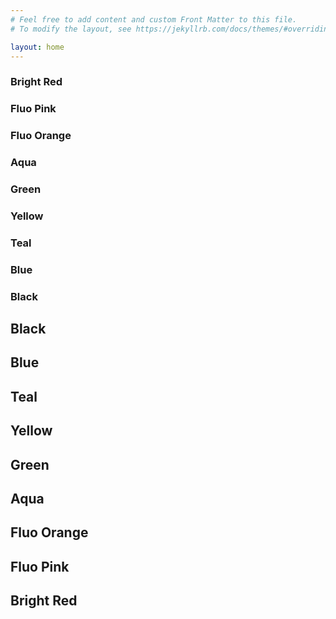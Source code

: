 ```yaml
---
# Feel free to add content and custom Front Matter to this file.
# To modify the layout, see https://jekyllrb.com/docs/themes/#overriding-theme-defaults

layout: home
---
```

<div class="container">
  <div class="item"><h3>Bright Red</h3></div>
  <div class="item">
    <div class="circle black noisy"></div>
    <div class="circle red noisy"></div>
  </div>
  <div class="item">
    <div class="circle blue noisy"></div>
    <div class="circle red noisy"></div>
  </div>
  <div class="item">
    <div class="circle teal noisy"></div>
    <div class="circle red noisy"></div>
  </div>
  <div class="item">
    <div class="circle yellow"></div>
    <div class="circle red noisy"></div>
  </div>
  <div class="item">
    <div class="circle green noisy"></div>
    <div class="circle red noisy"></div>
  </div>
  <div class="item">
    <div class="circle aqua noisy"></div>
    <div class="circle red noisy"></div>
  </div>
  <div class="item">
    <div class="circle orange"></div>
    <div class="circle red noisy"></div>
  </div>
  <div class="item">
    <div class="circle pink"></div>
    <div class="circle red noisy"></div>
  </div>
  <div class="item">
     <div class="circle red noisy"></div>
     <div class="circle red noisy"></div>

  </div>
  
  <div class="item"><h3>Fluo Pink</h3></div>
  <div class="item">
    <div class="circle black noisy"></div>
    <div class="circle pink"></div>
  </div>
  <div class="item">
    <div class="circle blue noisy"></div>
    <div class="circle pink"></div>
  </div>
  <div class="item">
    <div class="circle teal noisy"></div>
    <div class="circle pink"></div>
  </div>
  <div class="item">
    <div class="circle yellow"></div>
    <div class="circle pink"></div>
  </div>
  <div class="item">
    <div class="circle green noisy"></div>
    <div class="circle pink"></div>
  </div>
  <div class="item">
    <div class="circle aqua noisy"></div>
    <div class="circle pink"></div>
  </div>
  <div class="item">
    <div class="circle orange"></div>
    <div class="circle pink"></div>
  </div>
  <div class="item">
    <div class="circle pink"></div>
    <div class="circle pink"></div>
  </div>
  <div class="item">
     <div class="circle red noisy"></div>
     <div class="circle pink"></div>
  </div>
  
  <div class="item"><h3>Fluo Orange</h3></div>
  <div class="item">
    <div class="circle black noisy"></div>
    <div class="circle orange"></div>
  </div>
  <div class="item">
    <div class="circle blue noisy"></div>
    <div class="circle orange"></div>
  </div>
  <div class="item">
    <div class="circle teal noisy"></div>
    <div class="circle orange"></div>
  </div>
  <div class="item">
    <div class="circle yellow"></div>
    <div class="circle orange"></div>
  </div>
  <div class="item">
    <div class="circle green noisy"></div>
    <div class="circle orange"></div>
  </div>
  <div class="item">
    <div class="circle aqua noisy"></div>
    <div class="circle orange"></div>
  </div>
  <div class="item">
    <div class="circle orange"></div>
    <div class="circle orange"></div>
  </div>
  <div class="item">
    <div class="circle pink"></div>
    <div class="circle orange"></div>
  </div>
  <div class="item">
     <div class="circle red noisy"></div>
     <div class="circle orange"></div>
  </div>
  
  <div class="item"><h3>Aqua</h3></div>
  <div class="item">
    <div class="circle black noisy"></div>
    <div class="circle aqua"></div>
  </div>
  <div class="item">
    <div class="circle blue noisy"></div>
    <div class="circle aqua"></div>
  </div>
  <div class="item">
    <div class="circle teal noisy"></div>
    <div class="circle aqua"></div>
  </div>
  <div class="item">
    <div class="circle yellow"></div>
    <div class="circle aqua"></div>
  </div>
  <div class="item">
    <div class="circle green noisy"></div>
    <div class="circle aqua"></div>
  </div>
  <div class="item">
    <div class="circle aqua"></div>
    <div class="circle aqua"></div>
  </div>
  <div class="item">
    <div class="circle orange"></div>
    <div class="circle aqua"></div>
  </div>
  <div class="item">
    <div class="circle pink"></div>
    <div class="circle aqua"></div>
  </div>
  <div class="item">
     <div class="circle red noisy"></div>
     <div class="circle aqua"></div>
  </div>
  
  <div class="item"><h3>Green</h3></div>
  <div class="item">
    <div class="circle black noisy"></div>
    <div class="circle green noisy"></div>
  </div>
  <div class="item">
    <div class="circle blue noisy"></div>
    <div class="circle green noisy"></div>
  </div>
  <div class="item">
    <div class="circle teal noisy"></div>
    <div class="circle green noisy"></div>
  </div>
  <div class="item">
    <div class="circle yellow"></div>
    <div class="circle green noisy"></div>
  </div>
  <div class="item">
    <div class="circle green noisy"></div>
    <div class="circle green noisy"></div>
  </div>
  <div class="item">
    <div class="circle aqua"></div>
    <div class="circle green noisy"></div>
  </div>
  <div class="item">
    <div class="circle orange"></div>
    <div class="circle green noisy"></div>
  </div>
  <div class="item">
    <div class="circle pink"></div>
    <div class="circle green noisy"></div>
  </div>
  <div class="item">
     <div class="circle red noisy"></div>
     <div class="circle green noisy"></div>
  </div>
  
  <div class="item"><h3>Yellow</h3></div>
  <div class="item">
    <div class="circle black noisy"></div>
    <div class="circle yellow"></div>
  </div>
  <div class="item">
    <div class="circle blue noisy"></div>
    <div class="circle yellow"></div>
  </div>
  <div class="item">
    <div class="circle teal noisy"></div>
    <div class="circle yellow"></div>
  </div>
  <div class="item">
    <div class="circle yellow"></div>
    <div class="circle yellow"></div>
  </div>
  <div class="item">
    <div class="circle green noisy"></div>
    <div class="circle yellow"></div>
  </div>
  <div class="item">
    <div class="circle aqua noisy"></div>
    <div class="circle yellow"></div>
  </div>
  <div class="item">
    <div class="circle orange"></div>
    <div class="circle yellow"></div>
  </div>
  <div class="item">
    <div class="circle pink"></div>
    <div class="circle yellow"></div>
  </div>
  <div class="item">
     <div class="circle red noisy"></div>
     <div class="circle yellow"></div>
  </div>
  
  <div class="item"><h3>Teal</h3></div>
  <div class="item">
    <div class="circle black noisy"></div>
    <div class="circle teal noisy"></div>
  </div>
  <div class="item">
    <div class="circle blue noisy"></div>
    <div class="circle teal noisy"></div>
  </div>
  <div class="item">
    <div class="circle teal noisy"></div>
    <div class="circle teal noisy"></div>
  </div>
  <div class="item">
    <div class="circle yellow"></div>
    <div class="circle teal noisy"></div>
  </div>
  <div class="item">
    <div class="circle green noisy"></div>
    <div class="circle teal noisy"></div>
  </div>
  <div class="item">
    <div class="circle aqua"></div>
    <div class="circle teal noisy"></div>
  </div>
  <div class="item">
    <div class="circle orange"></div>
    <div class="circle teal noisy"></div>
  </div>
  <div class="item">
    <div class="circle pink"></div>
    <div class="circle teal noisy"></div>
  </div>
  <div class="item">
     <div class="circle red noisy"></div>
     <div class="circle teal noisy"></div>
  </div>
  
  <div class="item"><h3>Blue</h3></div>
  <div class="item">
    <div class="circle black noisy"></div>
    <div class="circle blue noisy"></div>
  </div>
  <div class="item">
    <div class="circle blue noisy"></div>
    <div class="circle blue noisy"></div>
  </div>
  <div class="item">
    <div class="circle teal noisy"></div>
    <div class="circle blue noisy"></div>
  </div>
  <div class="item">
    <div class="circle yellow"></div>
    <div class="circle blue noisy"></div>
  </div>
  <div class="item">
    <div class="circle green noisy"></div>
    <div class="circle blue noisy"></div>
  </div>
  <div class="item">
    <div class="circle aqua"></div>
    <div class="circle blue noisy noisy"></div>
  </div>
  <div class="item">
    <div class="circle orange"></div>
    <div class="circle blue noisy"></div>
  </div>
  <div class="item">
    <div class="circle pink"></div>
    <div class="circle blue noisy"></div>
  </div>
  <div class="item">
     <div class="circle red noisy"></div>
     <div class="circle blue noisy"></div>
  </div>
  
  <div class="item"><h3>Black</h3></div>
  <div class="item">
    <div class="circle black noisy"></div>
    <div class="circle black noisy"></div>
  </div>
  <div class="item">
    <div class="circle blue noisy"></div>
    <div class="circle black noisy"></div>
  </div>
  <div class="item">
    <div class="circle teal noisy"></div>
    <div class="circle black noisy"></div>
  </div>
  <div class="item">
    <div class="circle yellow"></div>
    <div class="circle black noisy"></div>
  </div>
  <div class="item">
    <div class="circle green noisy"></div>
    <div class="circle black noisy"></div>
  </div>
  <div class="item">
    <div class="circle aqua"></div>
    <div class="circle black noisy"></div>
  </div>
  <div class="item">
    <div class="circle orange"></div>
    <div class="circle black noisy"></div>
  </div>
  <div class="item">
    <div class="circle pink"></div>
    <div class="circle black noisy"></div>
  </div>
  <div class="item">
     <div class="circle red noisy"></div>
     <div class="circle black noisy"></div>
  </div>
  
  <div class="item"></div>
  <div class="item"><h2>Black</h2>
  </div>
  <div class="item"><h2>Blue</h2>
  </div>
  <div class="item"><h2>Teal</h2>
  </div>
  <div class="item"><h2>Yellow</h2>
  </div>
  <div class="item"><h2>Green</h2>
  </div>
  <div class="item"><h2>Aqua</h2>
  </div>
  <div class="item"><h2>Fluo Orange</h2>
  </div>
  <div class="item"><h2>Fluo Pink</h2>
  </div>
  <div class="item"><h2>Bright Red</h2>
  </div>
</div>
